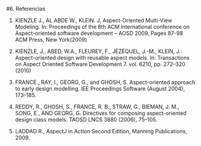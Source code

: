 #6. Referencias

1. KIENZLE J., AL ABDE W., KLEIN. J, Aspect-Oriented Multi-View Modeling. In:
Proceedings of the 8th ACM international conference on Aspect-oriented software development – AOSD 2009, Pages 87-98 ACM Press, New York(2009)

2. KIENZLE, J., ABED, W.A., FLEUREY, F., JÉZÉQUEL, J.-M., KLEIN, J.: Aspect-oriented design with reusable aspect models. In: Transactions on Aspect Oriented Software Development 7. vol. 6210, pp. 272–320 (2010)

3. FRANCE., RAY, I., GEORG, G., and GHOSH, S. Aspect-oriented approach to early design modelling. IEE Proceedings Software (August 2004), 173–185.

4. REDDY, R., GHOSH, S., FRANCE, R. B., STRAW, G., BIEMAN, J. M., SONG, E., AND GEORG, G. Directives for composing aspect-oriented design class models. TAOSD LNCS 3880 (2006), 75–105.

5. LADDAD R., AspectJ in Action Second Edition, Manning Publications, 2009.
